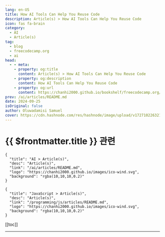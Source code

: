 ```yaml
---
lang: en-US
title: How AI Tools Can Help You Reuse Code
description: Article(s) > How AI Tools Can Help You Reuse Code
icon: fas fa-brain
category: 
  - AI
  - Article(s)
tag: 
  - blog
  - freecodecamp.org
  - ai
head:
  - - meta:
    - property: og:title
      content: Article(s) > How AI Tools Can Help You Reuse Code
    - property: og:description
      content: How AI Tools Can Help You Reuse Code
    - property: og:url
      content: https://chanhi2000.github.io/bookshelf/freecodecamp.org/tools-for-code-reuse.html
prev: /ai/articles/README.md
date: 2024-09-25
isOriginal: false
author: Oluwadamisi Samuel
cover: https://cdn.hashnode.com/res/hashnode/image/upload/v1727102263215/bcd245a1-4e4e-4563-8f6c-1715b5f8ed13.png
---
```


# {{ $frontmatter.title }} 관련

```component VPCard
{
  "title": "AI > Article(s)",
  "desc": "Article(s)",
  "link": "/ai/articles/README.md",
  "logo": "https://chanhi2000.github.io/images/ico-wind.svg",
  "background": "rgba(10,10,10,0.2)"
}
```

```component VPCard
{
  "title": "JavaScript > Article(s)",
  "desc": "Article(s)",
  "link": "/programming/js/articles/README.md",
  "logo": "https://chanhi2000.github.io/images/ico-wind.svg",
  "background": "rgba(10,10,10,0.2)"
}
```

[[toc]]

---

<SiteInfo
  name="How AI Tools Can Help You Reuse Code"
  desc="Reusing code is an important part of software development. Instead of writing the same code again and again, developers can save time and effort by using code that already works. This not only speeds up the development process but also helps improve ..."
  url="https://freecodecamp.org/news/tools-for-code-reuse/"
  logo="https://cdn.freecodecamp.org/universal/favicons/favicon.ico"
  preview="https://cdn.hashnode.com/res/hashnode/image/upload/v1727102263215/bcd245a1-4e4e-4563-8f6c-1715b5f8ed13.png"/>

<!-- TODO: 작성 -->

<!-- 
<p>Reusing code is an important part of software development. Instead of writing the same code again and again, developers can save time and effort by using code that already works. This not only speeds up the development process but also helps improve the quality of the final product.</p>
<p>There are several popular ways to create reusable code, and each has its strengths and weaknesses. But they all share a common goal: making it easier for you to avoid reinventing the wheel.</p>
<p>And now, with the improvements in AI, you can take advantage of the available technology to make the development process easier, faster, and more efficient.</p>
<p>In this article, we’ll explore the benefits of code reuse, discuss popular tools for finding reusable code (which, in my opinion, are the best tools to use), and examine how different solutions can help you work more efficiently.</p>
<h3 id="heading-table-of-contents">Table of Contents</h3>
<ol>
<li><p><a class="post-section-overview" href="#heading-the-benefits-of-code-reuse">Benefits of Code Reuse</a></p>
</li>
<li><p><a class="post-section-overview" href="#heading-popular-options-for-code-reuse">Popular Options for Code Reuse</a></p>
</li>
<li><p><a class="post-section-overview" href="#heading-conclusion">Conclusion</a></p>
</li>
</ol>
<h2 id="heading-the-benefits-of-code-reuse">The Benefits of Code Reuse</h2>
<p>Reusing code brings many advantages that make software development faster and better. Using code that already works helps you avoid doing the same tasks again and again. It also helps you follow the “DRY” principle, and lets you focus on more important parts of your projects.</p>
<h3 id="heading-time-savings-and-faster-development-cycles">Time Savings and Faster Development Cycles</h3>
<p>A key benefit of reusing code is the amount of time it saves. You no longer need to spend hours rewriting common functions or tasks that have already been solved. This allows you to quickly add these pieces to new projects and spend more time building new features that make your product unique.</p>
<h3 id="heading-improved-code-quality">Improved Code Quality</h3>
<p>Code that has already been tested and proven tends to have fewer mistakes. Using reusable code that has been checked before means you can trust that it will work properly, reducing the chances of bugs and errors in the final product.</p>
<h3 id="heading-increased-consistency">Increased Consistency</h3>
<p>Reusing code helps create consistency across different projects. The same functions and logic are applied in every project, ensuring everything works in a similar way. This makes the codebase easier to understand and maintain.</p>
<h3 id="heading-enhanced-collaboration-and-knowledge-sharing">Enhanced Collaboration and Knowledge Sharing</h3>
<p>When teams share and reuse components, collaboration becomes easier. Team members can work together more efficiently, using familiar code pieces. This also helps spread knowledge across the team, as everyone benefits from understanding and using the same code.</p>
<h3 id="heading-cost-efficiency">Cost Efficiency</h3>
<p>Reusing existing solutions helps reduce costs. Since you spend less time creating new code from scratch, the development process becomes cheaper. This can also lead to faster project completion, which saves money in the long run.</p>
<h2 id="heading-popular-options-for-code-reuse">Popular Options for Code Reuse</h2>
<p>There are several tools and platforms that developers rely on to find reuseable code. There are widely used options like Google, StackOverflow, and documentation. And on the other hand there are newer AI tools like ChatGPT, Gemini, and Codiumate to mention a few.</p>
<p>Each option has its own strengths and weaknesses, but they all aim to make coding easier and faster by offering pre-existing solutions. Below, we’ll look at some of the most popular options and compare how they help with code reuse.</p>
<h3 id="heading-google-search">Google Search</h3>
<p>Google is one of the most widely-used tools for finding code snippets and tutorials. Developers often search for specific solutions, reading through blog posts, forums, and official documentation to find what they need.</p>
<p><strong>Advantages</strong>:</p>
<ul>
<li><p>Access to a vast amount of information, tutorials, and resources across the web.</p>
</li>
<li><p>Great for finding niche solutions or specific examples.</p>
</li>
<li><p>Helpful for discovering documentation and learning new technologies.</p>
</li>
</ul>
<p><strong>Disadvantages</strong>:</p>
<ul>
<li><p>Finding the right solution often involves sifting through a lot of content.</p>
</li>
<li><p>Not all resources are trustworthy or up-to-date.</p>
</li>
<li><p>It can take longer to find specific, reusable code compared to other platforms.</p>
</li>
</ul>
<p><strong>Google in Action</strong>: A quick goggle search will show results comprised of articles and publications related to your question. Going through these articles might help with the exact code you are searching for.</p>
<h3 id="heading-stack-overflow">Stack Overflow</h3>
<p>Stack Overflow is a popular online forum where developers ask questions and share solutions to programming problems, and it’s been a reliable friend to developers over the years.</p>
<p>It has a massive library of answers and code snippets provided by the developer community. It also now has an AI feature which we’ll discuss in the next section. You get access to different solutions to the same problem provided by developers.</p>
<p><strong>Advantages</strong>:</p>
<ul>
<li><p>Large collection of real-world code examples and solutions.</p>
</li>
<li><p>Answers are often reviewed and voted on by other users, making it easier to find high-quality code.</p>
</li>
<li><p>Covers a wide range of coding topics and issues.</p>
</li>
</ul>
<p><strong>Disadvantages</strong>:</p>
<ul>
<li><p>Requires manual searching, which can be time-consuming.</p>
</li>
<li><p>Some solutions may be outdated or not relevant to modern development practices.</p>
</li>
<li><p>It’s not always easy to find code that fits perfectly with your specific project needs.</p>
</li>
</ul>
<p><strong>StackOverflow in Action</strong>: You can just open up the site in your browser and search what ever question you need and the highest rated answers will be provided:</p>
<p><img src="https://cdn.hashnode.com/res/hashnode/image/upload/v1727287523667/2d476910-327a-42b2-a52f-6247e3b0e1f9.png" alt="StackOverflow search results example" class="image--center mx-auto" width="1856" height="1320" loading="lazy"></p>
<h3 id="heading-multi-purpose-ai-tools-like-chatgpt-and-gemini">Multi-Purpose AI Tools (like ChatGPT and Gemini)</h3>
<p>ChatGPT and Gemini are AI tools that help developers by providing code snippets and answering programming questions. They are known for their versatility, supporting a wide range of programming languages and offering quick suggestions on how to solve coding problems.</p>
<p>These tools are growing each day and have truly revolutionised the tech space. They can provide code snippets quickly and with sources.</p>
<p><strong>Advantages</strong>:</p>
<ul>
<li><p>Can generate code for various languages and frameworks.</p>
</li>
<li><p>Provides quick explanations and examples and sources.</p>
</li>
<li><p>Easy to use for beginners and experienced developers alike.</p>
</li>
</ul>
<p><strong>Disadvantages</strong>:</p>
<ul>
<li><p>These AI toools are general-purpose, so they may not always provide the most optimized or accurate code for complex tasks and sometimes struggle with context.</p>
</li>
<li><p>Since they’re not focused solely on coding, they might miss important details or suggest outdated solutions.</p>
</li>
</ul>
<p><strong>ChatGPT in Action</strong>: Let’s see ChatGPT in action with a simple question and the sample code it gives us:</p>
<p><strong>Question:</strong> “Can you generate a function to validate form inputs in JavaScript?"</p>
<p><strong>Response:</strong> Here’s a reusable JavaScript function to validate form inputs. This function will validate if inputs are not empty, and optionally check for conditions such as valid email addresses, minimum character length, and numeric validation. You can expand it depending on the form requirements.</p>
<pre class="language-javascript" tabindex="0"><code class="language-javascript"><span class="token keyword">function</span> <span class="token function">validateForm</span><span class="token punctuation">(</span><span class="token parameter">inputs</span><span class="token punctuation">)</span> <span class="token punctuation">{</span>
  <span class="token keyword">let</span> errors <span class="token operator">=</span> <span class="token punctuation">{</span><span class="token punctuation">}</span><span class="token punctuation">;</span>

  inputs<span class="token punctuation">.</span><span class="token function">forEach</span><span class="token punctuation">(</span><span class="token parameter">input</span> <span class="token operator">=&gt;</span> <span class="token punctuation">{</span>
    <span class="token keyword">const</span> <span class="token punctuation">{</span> name<span class="token punctuation">,</span> value<span class="token punctuation">,</span> type<span class="token punctuation">,</span> required<span class="token punctuation">,</span> minLength<span class="token punctuation">,</span> pattern <span class="token punctuation">}</span> <span class="token operator">=</span> input<span class="token punctuation">;</span>

    <span class="token comment">// Check if the input is required and empty</span>
    <span class="token keyword">if</span> <span class="token punctuation">(</span>required <span class="token operator">&amp;&amp;</span> <span class="token operator">!</span>value<span class="token punctuation">)</span> <span class="token punctuation">{</span>
      errors<span class="token punctuation">[</span>name<span class="token punctuation">]</span> <span class="token operator">=</span> <span class="token template-string"><span class="token template-punctuation string">`</span><span class="token interpolation"><span class="token interpolation-punctuation punctuation">${</span>name<span class="token interpolation-punctuation punctuation">}</span></span><span class="token string"> is required</span><span class="token template-punctuation string">`</span></span><span class="token punctuation">;</span>
      <span class="token keyword">return</span><span class="token punctuation">;</span>
    <span class="token punctuation">}</span>

    <span class="token comment">// Check for minimum length</span>
    <span class="token keyword">if</span> <span class="token punctuation">(</span>minLength <span class="token operator">&amp;&amp;</span> value<span class="token punctuation">.</span>length <span class="token operator">&lt;</span> minLength<span class="token punctuation">)</span> <span class="token punctuation">{</span>
      errors<span class="token punctuation">[</span>name<span class="token punctuation">]</span> <span class="token operator">=</span> <span class="token template-string"><span class="token template-punctuation string">`</span><span class="token interpolation"><span class="token interpolation-punctuation punctuation">${</span>name<span class="token interpolation-punctuation punctuation">}</span></span><span class="token string"> must be at least </span><span class="token interpolation"><span class="token interpolation-punctuation punctuation">${</span>minLength<span class="token interpolation-punctuation punctuation">}</span></span><span class="token string"> characters</span><span class="token template-punctuation string">`</span></span><span class="token punctuation">;</span>
      <span class="token keyword">return</span><span class="token punctuation">;</span>
    <span class="token punctuation">}</span>

    <span class="token comment">// Check for valid email format</span>
    <span class="token keyword">if</span> <span class="token punctuation">(</span>type <span class="token operator">===</span> <span class="token string">'email'</span> <span class="token operator">&amp;&amp;</span> <span class="token operator">!</span><span class="token regex"><span class="token regex-delimiter">/</span><span class="token regex-source language-regex">\S+@\S+\.\S+</span><span class="token regex-delimiter">/</span></span><span class="token punctuation">.</span><span class="token function">test</span><span class="token punctuation">(</span>value<span class="token punctuation">)</span><span class="token punctuation">)</span> <span class="token punctuation">{</span>
      errors<span class="token punctuation">[</span>name<span class="token punctuation">]</span> <span class="token operator">=</span> <span class="token string">'Invalid email address'</span><span class="token punctuation">;</span>
      <span class="token keyword">return</span><span class="token punctuation">;</span>
    <span class="token punctuation">}</span>

    <span class="token comment">// Check if the input matches the specified pattern (e.g., phone number)</span>
    <span class="token keyword">if</span> <span class="token punctuation">(</span>pattern <span class="token operator">&amp;&amp;</span> <span class="token operator">!</span><span class="token keyword">new</span> <span class="token class-name">RegExp</span><span class="token punctuation">(</span>pattern<span class="token punctuation">)</span><span class="token punctuation">.</span><span class="token function">test</span><span class="token punctuation">(</span>value<span class="token punctuation">)</span><span class="token punctuation">)</span> <span class="token punctuation">{</span>
      errors<span class="token punctuation">[</span>name<span class="token punctuation">]</span> <span class="token operator">=</span> <span class="token template-string"><span class="token template-punctuation string">`</span><span class="token interpolation"><span class="token interpolation-punctuation punctuation">${</span>name<span class="token interpolation-punctuation punctuation">}</span></span><span class="token string"> is invalid</span><span class="token template-punctuation string">`</span></span><span class="token punctuation">;</span>
      <span class="token keyword">return</span><span class="token punctuation">;</span>
    <span class="token punctuation">}</span>
  <span class="token punctuation">}</span><span class="token punctuation">)</span><span class="token punctuation">;</span>

  <span class="token keyword">return</span> Object<span class="token punctuation">.</span><span class="token function">keys</span><span class="token punctuation">(</span>errors<span class="token punctuation">)</span><span class="token punctuation">.</span>length <span class="token operator">?</span> errors <span class="token operator">:</span> <span class="token boolean">true</span><span class="token punctuation">;</span>
<span class="token punctuation">}</span>

<span class="token comment">// Example usage:</span>
<span class="token keyword">const</span> inputs <span class="token operator">=</span> <span class="token punctuation">[</span>
  <span class="token punctuation">{</span> <span class="token literal-property property">name</span><span class="token operator">:</span> <span class="token string">'username'</span><span class="token punctuation">,</span> <span class="token literal-property property">value</span><span class="token operator">:</span> <span class="token string">'john_doe'</span><span class="token punctuation">,</span> <span class="token literal-property property">required</span><span class="token operator">:</span> <span class="token boolean">true</span><span class="token punctuation">,</span> <span class="token literal-property property">minLength</span><span class="token operator">:</span> <span class="token number">5</span> <span class="token punctuation">}</span><span class="token punctuation">,</span>
  <span class="token punctuation">{</span> <span class="token literal-property property">name</span><span class="token operator">:</span> <span class="token string">'email'</span><span class="token punctuation">,</span> <span class="token literal-property property">value</span><span class="token operator">:</span> <span class="token string">'john@example'</span><span class="token punctuation">,</span> <span class="token literal-property property">type</span><span class="token operator">:</span> <span class="token string">'email'</span><span class="token punctuation">,</span> <span class="token literal-property property">required</span><span class="token operator">:</span> <span class="token boolean">true</span> <span class="token punctuation">}</span><span class="token punctuation">,</span>
  <span class="token punctuation">{</span> <span class="token literal-property property">name</span><span class="token operator">:</span> <span class="token string">'password'</span><span class="token punctuation">,</span> <span class="token literal-property property">value</span><span class="token operator">:</span> <span class="token string">'1234'</span><span class="token punctuation">,</span> <span class="token literal-property property">required</span><span class="token operator">:</span> <span class="token boolean">true</span><span class="token punctuation">,</span> <span class="token literal-property property">minLength</span><span class="token operator">:</span> <span class="token number">6</span> <span class="token punctuation">}</span><span class="token punctuation">,</span>
<span class="token punctuation">]</span><span class="token punctuation">;</span>

<span class="token keyword">const</span> validation <span class="token operator">=</span> <span class="token function">validateForm</span><span class="token punctuation">(</span>inputs<span class="token punctuation">)</span><span class="token punctuation">;</span>
console<span class="token punctuation">.</span><span class="token function">log</span><span class="token punctuation">(</span>validation<span class="token punctuation">)</span><span class="token punctuation">;</span>
</code></pre>
<p>This response will save you the trouble of thinking about the logic and still gives space for customization. Just make sure to test the code to make sure it works for your purposes.</p>
<h3 id="heading-overflow-ai-from-stack-overflow">Overflow AI (from Stack Overflow)</h3>
<p>Overflow AI is a generative AI tool integrated into the Stack Overflow platform where users can ask questions in natural language and receive summarized answers. The answers include proper citations for existing content from Stack Overflow’s massive library.</p>
<p>Overflow AI can provide code snippets and solutions to your problems using the highest rated answers. Just keep in mind that there doesn’t appear to be a free version at the moment, so you may have to pay for the service.</p>
<p><strong>Advantages</strong>:</p>
<ul>
<li><p>Access to Stack Overflow’s large collection of real-world code examples and solutions.</p>
</li>
<li><p>Answers provided are the highest voted answers to your specific question.</p>
</li>
<li><p>Code provided is usually of the highest quality.</p>
</li>
<li><p>It can be integrated into your IDE and Slack platform for teams.</p>
</li>
</ul>
<p><strong>Disadvantages</strong>:</p>
<ul>
<li><p>Some answers may not suit your specific needs for more complex problems or code.</p>
</li>
<li><p>It struggles with context as other multi-purpose AI tools do as there is no way to train it specifically for your project.</p>
</li>
</ul>
<p><strong>OverFlow AI in Action</strong>: OverFlow AI is currently only available for Stack Overflow for Teams Enterprise. Companies are required to have a subscription for their teams.</p>
<h3 id="heading-codiumate">Codiumate</h3>
<p>Codiumate is an open-source AI-powered coding assistant designed specifically to enhance the software development process. It’s trained solely for the purpose of assisting developers by providing high quality and reusable code, iterative tests, PR reviews, and code completion.</p>
<p>It also has a chat feature which lets you ask questions. But the most impressive feature it has, in my view, is the option to input your entire codebase or chunks of it so that it has context for the code you need from it.</p>
<p>When it comes to reusing code effectively, having a tool specifically designed for that purpose makes all the difference. And it’s great that Codiumate is an open-source tool, too.</p>
<h4 id="heading-advantages">Advantages:</h4>
<ul>
<li><p>Codiumate is specialized. While other tools like ChatGPT are useful for many tasks, Codiumate’s focus allows it to deliver more precise and relevant recommendations for code reuse.</p>
</li>
<li><p>It can scan large codebases quickly, identifying opportunities to reuse code, and offering seamless integration options.</p>
</li>
<li><p>It possesses features like automatic test creation and real-time bug detection.</p>
</li>
<li><p>It has smart code completion, a coding assistant, and a PR-agent for Pull Request reviews(chrome extension) which makes it a one-stop shop.</p>
</li>
</ul>
<h4 id="heading-limitations">Limitations:</h4>
<ul>
<li><p>As an open-source tool, Codiumate may require some initial setup or customization to fit your specific development environments. This can take a little extra time upfront, especially for developers who aren't familiar with the tool. But once it's integrated, the time savings and improvements to code quality make it well worth the effort. <a target="_blank" href="https://codiumate-docs.codium.ai/installation/">You can find the link to setup here.</a></p>
</li>
<li><p>Since Codiumate is designed specifically for code reuse, it may not be the best tool for handling broader queries outside the realm of coding. If you’re looking for more general advice or help with non-code-related tasks, you might still need to use other tools like ChatGPT. But for focused, efficient code reuse, Codiumate is a great choice.</p>
</li>
</ul>
<p><strong>Codiumate in Action</strong>: Let’s see Codiumate in action:</p>
<p>After setting Codiumate up (which takes about 2 minutes), you can access the chat feature where you can add the entire codebase or highlight part of it for context to get more specific results:</p>
<p>Question: “Can you generate a function to validate form inputs in JavaScript?"</p>
<p><img src="https://cdn.hashnode.com/res/hashnode/image/upload/v1727285759800/4ff8044f-30b6-49a7-a9ef-ba264f215f33.png" alt="4ff8044f-30b6-49a7-a9ef-ba264f215f33" class="image--center mx-auto" width="994" height="224" loading="lazy"></p>
<p>Response:</p>
<p><img src="https://cdn.hashnode.com/res/hashnode/image/upload/v1727285642041/d56681a4-94f0-410d-ac4d-b4706bc6c363.gif" alt="Codiumate generating the code to validate inputs in JavaScript" class="image--center mx-auto" width="1152" height="648" loading="lazy"></p>
<p>You can expand this function to include more validations as needed, such as checking for special characters in the password, matching passwords, and so on by clicking the “continue this chat” button.</p>
<h3 id="heading-additional-resources">Additional Resources</h3>
<p>There are a ton of AI tools and platforms available with similar features and we’re almost spoiled for choice at this point.</p>
<p>Here are a few additional resources about some of my favorite tools I discussed:</p>
<ul>
<li><p>Read more on <a target="_blank" href="https://codiumate-docs.codium.ai/">Codiumate</a></p>
</li>
<li><p><a target="_blank" href="https://stackoverflow.co/teams/resources/introducing-overflowai/">Read more on OverflowAI</a></p>
</li>
<li><p><a target="_blank" href="https://youtu.be/ui5SdYR7Ivs?si=UEyIeg1UtsXxkk2O">How to reuse code with codiumate (Youtube)</a></p>
</li>
<li><p><a target="_blank" href="https://www.freecodecamp.org/news/how-to-use-ai-to-improve-code-quality/">Using AI to improve code quality</a></p>
</li>
</ul>
<h3 id="heading-conclusion">Conclusion</h3>
<p>Reusing code is a useful practice that makes development faster and easier. It allows developers to focus on creating new features while keeping their projects consistent. Reusing code also helps teams work together better and share knowledge more easily.</p>
<p>There are a ton of AI platforms available like to help with code reuse, and each has its own benefits (and I haven’t covered them all here.</p>
<p>You should take advantage of these AI tools and make your choice based on which tools suits you more. Codiumate and OverflowAI stand out above the rest to me, but the right tool will depend on what you need at that moment.</p>
<p>In the end, AI tools are there to make the development process more streamlined, cheaper, and to ultimately make your life easier as a developer.</p>
-->

